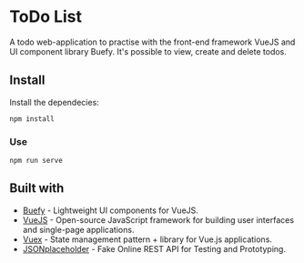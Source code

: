 # ToDo List
A todo web-application to practise with the front-end framework VueJS and UI component library Buefy. It's possible to view, create and delete todos.  

## Install
Install the dependecies:
```
npm install
```

### Use
```
npm run serve
```

## Built with

* [Buefy](http://Buefy.org) - Lightweight UI components for VueJS.
* [VueJS](https://vuejs.org/) - Open-source JavaScript framework for building user interfaces and single-page applications.
* [Vuex](https://vuex.vuejs.org/) - State management pattern + library for Vue.js applications.
* [JSONplaceholder](https://jsonplaceholder.typicode.com/) - Fake Online REST API for Testing and Prototyping.

